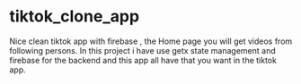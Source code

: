 # tiktok_clone_app

Nice clean tiktok app with firebase , the Home page you will get videos from following persons. In this project i have use getx state management and firebase for the backend and this app all  have that you want in the tiktok app.
